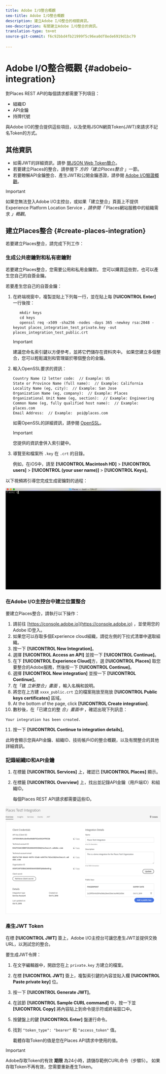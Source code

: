 ```yaml
---
title: Adobe I/O整合概觀
seo-title: Adobe I/O整合概觀
description: 建立Adobe I/O整合的相關資訊。
seo-description: 有關建立Adobe I/O整合的資訊。
translation-type: tm+mt
source-git-commit: f6c92bbd4fb21999f5c96ea0df8ede6919d1bc79

---
```



# Adobe I/O整合概觀 {#adobeio-integration}

對Places REST API的每個請求都需要下列項目：

* 組織ID
* API金鑰
* 持牌代號

與Adobe I/O的整合提供這些項目，以及使用JSON網頁Token(JWT)來請求不記名Token的方式。

## 其他資訊

* 如需JWT的詳細資訊，請參 [閱JSON Web Token簡介](https://jwt.io/introduction/)。
* 若要建立Places的整合，請參閱下 *方的「建立Places整合* 」一節。
* 若要瞭解API金鑰整合、產生JWT和公開金鑰憑證，請參閱 [Adobe I/O驗證概觀](https://www.adobe.io/apis/cloudplatform/console/authentication/gettingstarted.html)。

>[!IMPORTANT]
>
>如果您無法登入Adobe I/O主控台，或如果「建立整合」頁面上不提供Experience Platform Location Service *，請參閱「* Places網站服務中的組織需求 *」概觀*[](/help/places-web-service-api/places-web-services.md)。

## 建立Places整合 {#create-places-integration}

若要建立Places整合，請完成下列工作：

### 生成公共密鑰對和私有密鑰對

若要建立Places整合，您需要公用和私用金鑰對。 您可以購買這些對，也可以產生您自己的自簽金鑰。

若要產生您自己的自簽金鑰：

1. 在終端視窗中，複製並貼上下列每一行，並在貼上每 **[!UICONTROL Enter]** 一行後按：

   ```text
      mkdir keys
      cd keys
      openssl req -x509 -sha256 -nodes -days 365 -newkey rsa:2048 -keyout places_integration_test_private.key -out    places_integration_test_public.crt
   ```

   >[!IMPORTANT]
   >
   >建議您命名索引鍵以方便參考，並將它們儲存在資料夾中。 如果您建立多個整合，您可以輕鬆識別和管理屬於哪個整合的金鑰。

2. 輸入OpenSSL要求的資訊：

   ```text
   Country Name (2 letter code:  // Example: US
   State or Province Name (full name):  // Example: California
   Locality Name (eg, city):  // Example: San Jose
   Organization Name (eg, company):  // Example: Places
   Organizational Unit Name (eg, section):  // Example: Engineering
   Common Name (eg, fully qualified host name):  // Example: places.com
   Email Address:  // Example:  poi@places.com
   ```

   如需OpenSSL的詳細資訊，請參閱 [OpenSSL](https://www.openssl.org/)。

   >[!IMPORTANT]
   >
   >您提供的資訊會併入索引鍵中。

3. 導覽至和檔案所 `.key` 在 `.crt` 的目錄。

   例如，在iOS中，請至 **[!UICONTROL Macintosh HD]** &gt; **[!UICONTROL users]** &gt; **[!UICONTROL (your user name)]** &gt; **[!UICONTROL Keys]**。

以下視頻將引導您完成生成密鑰對的過程：

![](/help/assets/places_integration_video.gif)

### 在Adobe I/O主控台中建立位置整合

要建立Places整合，請執行以下操作：

1. 請前往 [https://console.adobe.io](https://console.adobe.io) ，並使用您的Adobe ID登入。
2. 如果您可以存取多個Experience cloud組織，請從左側的下拉式清單中選取組織。
3. 按一下 **[!UICONTROL New Integration]**。
4. 選擇 **[!UICONTROL Access an API]** 並按一下 **[!UICONTROL Continue]**。
5. 在下 **[!UICONTROL Experience Cloud]**&#x200B;方，選 **[!UICONTROL Places]** 取您要整合的Adobe服務，然後按一下 **[!UICONTROL Continue]**。
6. 選擇 **[!UICONTROL New integration]** 並按一下 **[!UICONTROL Continue]**。
7. 在「建 *立新整合」畫面* ，輸入名稱和說明。
8. 將您在上方建 `xxxx_public.crt` 立的檔案拖放至拖放 **[!UICONTROL Public keys certificates]** 區域。
9. At the bottom of the page, click **[!UICONTROL Create integration]**.
10. 數秒後，在「已建立的整 *合」畫面中* ，確認出現下列訊息：

   `Your integration has been created.`

11. 按一下 **[!UICONTROL Continue to integration details]**。

   此時會顯示您與API金鑰、組織ID、技術帳戶ID的整合概觀，以及有關整合的其他詳細資訊。

### 記錄組織ID和API金鑰

1. 在標籤 **[!UICONTROL Services]** 上，確認已 **[!UICONTROL Places]** 顯示。
2. 在標籤 **[!UICONTROL Overview]** 上，找出並記錄API金鑰（用戶端ID）和組織ID。

   每個Places REST API請求都需要這些ID。

![](/help/assets/places_orgid_api-key.png)

### 產生JWT Token

在標 **[!UICONTROL JWT]** 簽上，Adobe I/O主控台可讓您產生JWT並提供交換URL，以測試您的整合。

要生成JWT令牌：

1. 在文字編輯器中，開啟您在上 `private.key` 方建立的檔案。
2. 在標 **[!UICONTROL JWT]** 簽上，複製索引鍵的內容並貼入欄 **[!UICONTROL Paste private key]** 位。
3. 按一下 **[!UICONTROL Generate JWT]**。
4. 在該節 **[!UICONTROL Sample CURL command]** 中，按一下並 **[!UICONTROL Copy]** 將內容貼上到命令提示符或終端窗口中。
5. 按鍵盤上的鍵 **[!UICONTROL Enter]** 盤運行命令。
6. 找到 `"token_type": "bearer"` 和 `"access_token"` 值。

   載體存取Token的值是您在Places API請求中使用的值。

>[!IMPORTANT]
>
>Adobe存取Token的有效 **期限** 為24小時，請儲存範例CURL命令（步驟5）。 如果存取Token不再有效，您需要重新產生Token。

